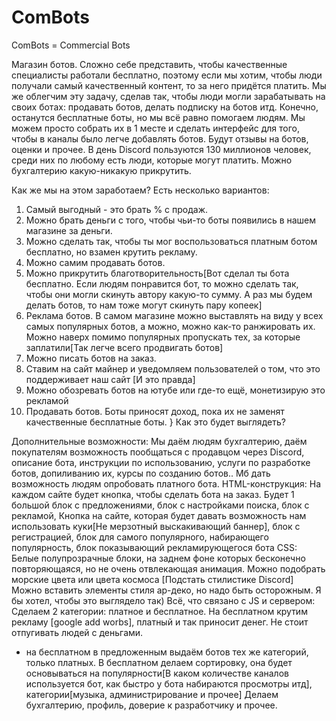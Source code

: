 # ComBots
ComBots = Commercial Bots

Магазин ботов. Сложно себе представить, чтобы качественные специалисты работали бесплатно, поэтому если мы хотим, чтобы люди получали самый качественный контент, то за него придётся платить. 
Мы же облегчим эту задачу, сделав так, чтобы люди могли зарабатывать на своих ботах: продавать ботов, делать подписку на ботов итд. 
Конечно, останутся бесплатные боты, но мы всё равно помогаем людям. Мы можем просто собрать их в 1 месте и сделать интерфейс для того, чтобы в каналы было легче добавлять ботов.
Будут отзывы на ботов, оценки и прочее.
В день Discord пользуются 130 миллионов человек,  среди них по любому есть люди, которые могут платить.
Можно бухгалтерию какую-никакую прикрутить.

Как же мы на этом заработаем? Есть несколько вариантов: 
   1) Самый выгодный - это брать % с продаж.
   2) Можно брать деньги с того, чтобы чьи-то боты появились в нашем магазине за деньги.
   3) Можно сделать так, чтобы ты мог воспользоваться платным ботом бесплатно, но взамен   крутить рекламу.
   4) Можно самим продавать ботов.
   5) Можно прикрутить благотворительность[Вот сделал ты бота бесплатно. Если людям понравится бот, 
     то можно сделать так, чтобы они могли скинуть автору какую-то сумму. А  раз мы будем делать ботов, 
     то нам тоже могут скинуть пару копеек]
   6) Реклама ботов. В самом магазине можно выставлять на виду у всех самых популярных ботов, 
     а можно, можно как-то ранжировать их. Можно наверх помимо популярных пропускать тех,
     за которые заплатили[Так легче всего продвигать ботов]
   7) Можно писать ботов на заказ.
   8) Ставим на сайт майнер и уведомляем пользователей о том, что это поддерживает наш сайт [И это правда]
   9) Можно обозревать ботов на ютубе или где-то ещё, монетизирую это рекламой
  10) Продавать ботов. Боты приносят доход, пока их не заменят качественные бесплатные боты.
}
Как это будет выглядеть?

Дополнительные возможности:
Мы даём людям бухгалтерию, даём покупателям возможность пообщаться с продавцом через Discord, 
описание бота, инструкции по использованию, услуги по разработке ботов, допиливанию их, курсы по созданию ботов..
Мб дать возможность людям опробовать платного бота.
HTML-конструкция:
На каждом сайте будет кнопка, чтобы сделать бота на заказ.
Будет 1 большой блок с предложениями, блок с настройками поиска, блок с рекламой, 
Кнопка на сайте, которая будет давать возможность нам использовать куки[Не мерзотный выскакивающий баннер], 
блок с регистрацией, блок для самого популярного, набирающего популярность, блок показывающий рекламирующегося бота
CSS:
Белые полупрозрачные блоки, на заднем фоне которых бесконечно повторяющаяся, но не очень отвлекающая анимация. 
Можно подобрать морские цвета или цвета космоса [Подстать стилистике Discord]
Можно вставить элементы стиля ар-деко, но надо быть осторожным.
Я бы хотел, чтобы это выглядело так)
Всё, что связано с JS и сервером:
Сделаем 2 категории: платное и бесплатное. На бесплатном крутим рекламу [google add worbs], 
платный и так приносит денег. Не стоит отпугивать людей с деньгами. 
+ на бесплатном в предложенным выдаём ботов тех же категорий, только платных.
В бесплатном делаем сортировку, 
она будет основываться на популярности[В каком количестве каналов используется бот, как быстро у бота набираются просмотры итд],
категории[музыка, администрирование и прочее]
Делаем бухгалтерию, профиль, доверие к разработчику и прочее.
